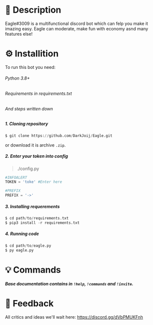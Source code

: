 # 🦅 Description
Eagle#3009 is a multifunctional discord bot which can felp you make it imazing easy. Eagle can moderate, make fun with economy asnd many features else!

# ⚙️ Installition
To run this bot you need:
###### Python 3.8+
###### Requirements in requirements.txt
###### And steps written down
##### 1. Cloning repository
```py
$ git clone https://github.com/DarkJoij/Eagle.git
```
or download it is archive `.zip`.

##### 2. Enter your token into config
> ./config.py
```py
#INFOALERT
TOKEN = 'toke' #Enter here

#PREFIX
PREFIX = '->'
```

##### 3. Installing requerements
```py
$ cd path/to/requirements.txt
$ pip3 install -r requirements.txt
```

##### 4. Running code
```py
$ cd path/to/eagle.py
$ py eagle.py
```

# 💡 Commands
##### Base documentation contains in `!help`, `!commands` and `!invite`.

# 🔄 Feedback 
All critics and ideas we'll wait here: https://discord.gg/dVbPMUKFnh
